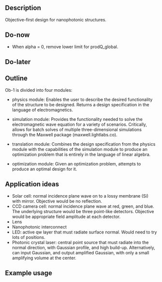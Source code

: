 Description
-----------

Objective-first design for nanophotonic structures.


Do-now
------

*   When alpha = 0, remove lower limit for prodQ_global.


Do-later
--------



Outline
-------

Ob-1 is divided into four modules:

*   physics module:
    Enables the user to describe the desired functionality of the structure 
    to be designed.
    Returns a design specification in the language of electromagnetics.

*   simulation module:
    Provides the functionality needed to solve the electromagnetic wave equation
    for a variety of scenarios.
    Critically, allows for batch solves of multiple three-dimensional simulations
    through the Maxwell package (maxwell.lightlabs.co).

*   translation module:
    Combines the design specification from the physics module
    with the capabilities of the simulation module to produce
    an optimization problem that is entirely in the language of linear algebra.

*   optimization module:
    Given an optimization problem, attempts to produce an optimal design for it.


Application ideas
-----------------

*   Solar cell: normal incidence plane wave on to a lossy membrane (Si) with mirror.
    Objective would be no reflection.
*   CCD camera cell: normal incidence plane wave at red, green, and blue.
    The underlying structure would be three point-like detectors.
    Objective would be appropriate field amplitude at each detector.
*   Lens
*   Nanophotonic interconnect
*   LED: active qw layer that must radiate surface normal. 
    Would need to try lots of positions.
*   Photonic crystal laser: central point source that must radiate into the normal
    direction, with Gaussian profile, and high build-up.
    Alternatively, can input Gaussian, and output amplified Gaussian,
    with only a small amplifying volume at the center.

Example usage
-------------


